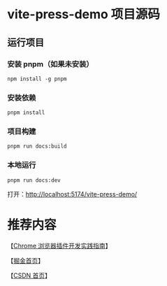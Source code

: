# vite-press-demo 项目源码

## 运行项目

### 安装 pnpm（如果未安装）

```shell
npm install -g pnpm
```

### 安装依赖

```shell
pnpm install
```

### 项目构建

```shell
pnpm run docs:build
```

### 本地运行

```shell
pnpm run docs:dev
```

打开：[http://localhost:5174/vite-press-demo/](http://localhost:5174/vite-press-demo/)



# 推荐内容
【[Chrome 浏览器插件开发实践指南](https://github.com/qierkang)】

【[掘金首页](https://github.com/qierkang)】

【[CSDN 首页](https://github.com/qierkang)】